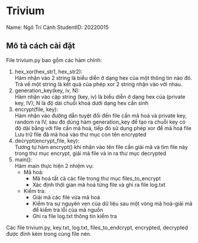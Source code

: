 # Trivium 

Name: Ngô Trí Cảnh
StudentID: 20220015

## Mô tả cách cài đặt
File trivium.py bao gồm các hàm chính:
1. hex_xor(hex_str1, hex_str2):  
    Hàm nhận vào 2 string là biểu diễn ở dạng hex của một thông tin nào đó.
    Trả về một string là kết quả của phép xor 2 string nhận vào với nhau.
2. generation_key(key, iv, N):   
    Hàm nhận vào cặp string (key, iv) là biểu diễn ở dạng hex của (private key, IV); N là độ dài chuỗi khoá dưới dạng hex cần sinh
3. encrypt(file, key):   
    Hàm nhận vào đường dẫn tuyệt đối đến file cần mã hoá và private key, random ra IV, sau đó dùng hàm generation_key để tạo ra chuỗi key có độ dài bằng với file cần mã hoá, tiếp đó sử dụng phép xor để mã hoá file
    Lưu trữ file đã mã hoá vào thư mục con tên encrypted
4. decrypt(encrypt_file, key):   
    Tương tự hàm encrypt() khi nhận vào tên file cần giải mã và tìm file này trong thư mục encrypt, giải mã file và in ra thư mục decrypted
5. main():   
    Hàm main thực hiện 2 nhiệm vụ:
    + Mã hoá:   
        - Mã hoá tất cả các file trong thư mục files_to_encrypt
        - Xác định thời gian mã hoá từng file và ghi ra file log.txt
    + Kiểm tra:    
        - Giải mã các file vừa mã hoá 
        - Kiểm tra sự nguyên vẹn của dữ liệu sau một vòng mã hoá-giải mã để kiểm tra lỗi của mã nguồn
        - Ghi ra file log.txt thông tin kiểm tra 
        
        
Các file trivium.py, key.txt, log.txt, files_to_endcrypt, encrypted, decrypted được đính kèm trong cùng file nén. 
